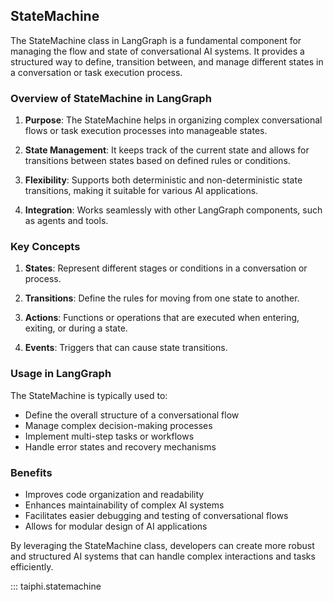 ## StateMachine

The StateMachine class in LangGraph is a fundamental component for managing the flow and state of conversational AI systems. It provides a structured way to define, transition between, and manage different states in a conversation or task execution process.

### Overview of StateMachine in LangGraph

1. **Purpose**: The StateMachine helps in organizing complex conversational flows or task execution processes into manageable states.

2. **State Management**: It keeps track of the current state and allows for transitions between states based on defined rules or conditions.

3. **Flexibility**: Supports both deterministic and non-deterministic state transitions, making it suitable for various AI applications.

4. **Integration**: Works seamlessly with other LangGraph components, such as agents and tools.

### Key Concepts

1. **States**: Represent different stages or conditions in a conversation or process.

2. **Transitions**: Define the rules for moving from one state to another.

3. **Actions**: Functions or operations that are executed when entering, exiting, or during a state.

4. **Events**: Triggers that can cause state transitions.

### Usage in LangGraph

The StateMachine is typically used to:

- Define the overall structure of a conversational flow
- Manage complex decision-making processes
- Implement multi-step tasks or workflows
- Handle error states and recovery mechanisms

### Benefits

- Improves code organization and readability
- Enhances maintainability of complex AI systems
- Facilitates easier debugging and testing of conversational flows
- Allows for modular design of AI applications

By leveraging the StateMachine class, developers can create more robust and structured AI systems that can handle complex interactions and tasks efficiently.

::: taiphi.statemachine
